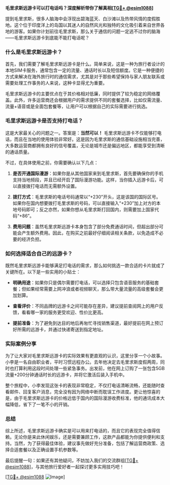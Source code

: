 **毛里求斯远游卡可以打电话吗？深度解析带你了解真相[[TG💪+ @esim1088](https://t.me/s/esim1088)]**

提到毛里求斯，很多人脑海中会浮现出碧海蓝天、白沙滩以及热带风情的度假胜地。这个位于印度洋上的岛国以其迷人的自然风光和独特的文化吸引着来自世界各地的游客。如果你计划前往毛里求斯，那么关于通信的问题一定逃不过你的脑海——毛里求斯远游卡到底能不能打电话呢？

### 什么是毛里求斯远游卡？

首先，我们需要了解毛里求斯远游卡是什么。简单来说，这是一种为旅行者设计的本地SIM卡服务，通常包含一定的流量、通话时长以及短信额度。它是一种便捷的方式来解决在海外旅行时的通信需求，尤其是对于那些希望保持与家人朋友联系或需要处理工作事务的人来说，这种卡显得尤为重要。

毛里求斯远游卡的主要优点在于其价格相对低廉，同时提供了较为稳定的网络覆盖。此外，许多运营商还会根据用户的需求提供不同的套餐选择，比如仅需流量、流量+语音或是全面包套餐等，让用户可以根据自己的实际需要进行挑选。

### 毛里求斯远游卡是否支持打电话？

这是大家最关心的问题之一。答案是：**当然可以！** 毛里求斯远游卡不仅能够打电话，而且在当地的使用体验非常好。这是因为毛里求斯的通信基础设施相当完善，大多数运营商都拥有良好的信号覆盖，无论是城市还是偏远地区，都能享受到清晰的通话质量。

不过，在具体使用之前，你需要确认以下几点：

1. **是否开通国际漫游**：如果你是从其他国家来到毛里求斯，首先要确保你的手机支持当地频段，并且已经开启了国际漫游功能。这样，当你插入远游卡后，可以直接拨打电话而无需额外设置。
   
2. **拨打方式**：毛里求斯的电话号码通常以“+230”开头，这是该国的国际区号。如果你在国内想要拨打毛里求斯的号码，可以直接输入“+230”加上对方的本地号码即可；反之亦然，如果你想从毛里求斯打回国内，则需要加上国家代码“+86”。

3. **费用问题**：虽然毛里求斯远游卡本身包含了部分免费通话时间，但超出部分可能会产生额外费用。因此，在购买之前最好仔细阅读相关条款，以免造成不必要的经济负担。

### 如何选择适合自己的远游卡？

既然毛里求斯远游卡能够满足打电话的需求，那么如何挑选一款合适的卡片就成了关键所在。以下是一些实用的小贴士：

- **明确用途**：如果你只是偶尔需要打电话，可以选择只包含语音服务的基础套餐；但如果经常需要上网冲浪或者视频聊天，那么带大量流量的高级套餐会更加划算。
  
- **查看评价**：不同品牌的远游卡之间可能存在差异，建议提前查阅网上的用户反馈，看看哪一家的服务更受欢迎、性价比更高。

- **提前准备**：为了避免到达目的地后再匆忙寻找销售渠道，最好提前在网上预订好所需的远游卡，并通过快递寄送到指定地址。

### 实际案例分享

为了让大家对毛里求斯远游卡的实际效果有更直观的认识，这里分享一个小故事。小李是一名自由职业者，平时习惯远程办公。去年他决定去毛里求斯度假两周，同时也打算利用这段时间处理一些紧急事务。出发前，他在网上订购了一张包含5GB流量+200分钟通话时长的远游卡，并将它激活后装入手机中。

整个旅程中，小李发现这张卡的表现非常稳定，不仅打电话清晰流畅，还能随时查看邮件、回复客户消息，完全没有因为网络中断而耽误工作进度。更让他惊喜的是，由于毛里求斯远游卡的价格远低于国内的国际漫游收费标准，他的通讯成本大幅降低，省下了一笔不小的开销。

### 总结

综上所述，毛里求斯远游卡确实是可以用来打电话的，而且它的表现完全值得信赖。无论你是来此休闲娱乐，还是需要兼顾工作，这款产品都能为你提供便利和支持。当然，为了获得最佳体验，建议事先做好充分准备，包括了解运营商政策、选择合适套餐以及正确设置手机参数等。

最后提醒一句：如果还有其他疑问，不妨加入我们的交流群组[[TG💪+ @esim1088](https://t.me/s/esim1088)]，与其他旅行爱好者一起探讨更多实用技巧吧！

[[TG💪+ @esim1088](https://t.me/s/esim1088) ![Image](https://i.postimg.cc/4NQfJmqS/Snipaste-2025-05-13-00-14-12.png)]